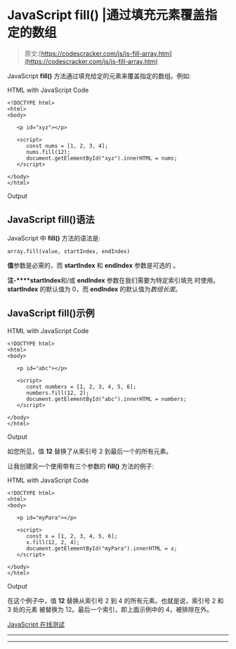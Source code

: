 # JavaScript fill() |通过填充元素覆盖指定的数组

> 原文:[https://codescracker.com/js/js-fill-array.htm](https://codescracker.com/js/js-fill-array.htm)

JavaScript **fill()** 方法通过填充给定的元素来覆盖指定的数组。例如:

HTML with JavaScript Code

```
<!DOCTYPE html>
<html>
<body>

   <p id="xyz"></p>

   <script>
      const nums = [1, 2, 3, 4];
      nums.fill(12);
      document.getElementById("xyz").innerHTML = nums;
   </script>

</body>
</html>
```

Output

## JavaScript fill()语法

JavaScript 中 **fill()** 方法的语法是:

```
array.fill(value, startIndex, endIndex)
```

**值**参数是必需的，而 **startIndex** 和 **endIndex** 参数是可选的 。

**注-****startIndex**和/或 **endIndex** 参数在我们需要为特定索引填充 时使用。 **startIndex** 的默认值为 0，而 **endIndex** 的默认值为*数组长度*。

## JavaScript fill()示例

HTML with JavaScript Code

```
<!DOCTYPE html>
<html>
<body>

   <p id="abc"></p>

   <script>
      const numbers = [1, 2, 3, 4, 5, 6];
      numbers.fill(12, 2);
      document.getElementById("abc").innerHTML = numbers;
   </script>

</body>
</html>
```

Output

如您所见，值 **12** 替换了从索引号 2 到最后一个的所有元素。

让我创建另一个使用带有三个参数的 **fill()** 方法的例子:

HTML with JavaScript Code

```
<!DOCTYPE html>
<html>
<body>

   <p id="myPara"></p>

   <script>
      const x = [1, 2, 3, 4, 5, 6];
      x.fill(12, 2, 4);
      document.getElementById("myPara").innerHTML = x;
   </script>

</body>
</html>
```

Output

在这个例子中，值 **12** 替换从索引号 2 到 4 的所有元素。也就是说，索引号 2 和 3 处的元素 被替换为 12。最后一个索引，即上面示例中的 4，被排除在外。

[JavaScript 在线测试](/exam/showtest.php?subid=6)

* * *

* * *
